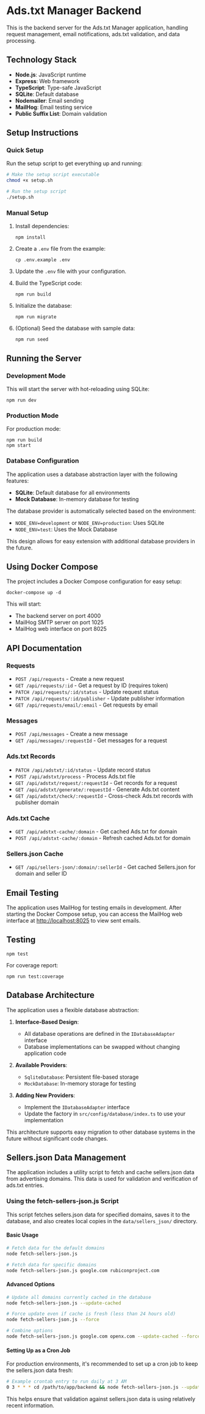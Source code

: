 # Ads.txt Manager Backend

This is the backend server for the Ads.txt Manager application, handling request management, email notifications, ads.txt validation, and data processing.

## Technology Stack

- **Node.js**: JavaScript runtime
- **Express**: Web framework
- **TypeScript**: Type-safe JavaScript
- **SQLite**: Default database
- **Nodemailer**: Email sending
- **MailHog**: Email testing service
- **Public Suffix List**: Domain validation

## Setup Instructions

### Quick Setup

Run the setup script to get everything up and running:

```bash
# Make the setup script executable
chmod +x setup.sh

# Run the setup script
./setup.sh
```

### Manual Setup

1. Install dependencies:

   ```
   npm install
   ```

2. Create a `.env` file from the example:

   ```
   cp .env.example .env
   ```

3. Update the `.env` file with your configuration.

4. Build the TypeScript code:

   ```
   npm run build
   ```

5. Initialize the database:

   ```
   npm run migrate
   ```

6. (Optional) Seed the database with sample data:
   ```
   npm run seed
   ```

## Running the Server

### Development Mode

This will start the server with hot-reloading using SQLite:

```
npm run dev
```

### Production Mode

For production mode:

```
npm run build
npm start
```

### Database Configuration

The application uses a database abstraction layer with the following features:

- **SQLite**: Default database for all environments
- **Mock Database**: In-memory database for testing

The database provider is automatically selected based on the environment:

- `NODE_ENV=development` or `NODE_ENV=production`: Uses SQLite
- `NODE_ENV=test`: Uses the Mock Database

This design allows for easy extension with additional database providers in the future.

## Using Docker Compose

The project includes a Docker Compose configuration for easy setup:

```
docker-compose up -d
```

This will start:

- The backend server on port 4000
- MailHog SMTP server on port 1025
- MailHog web interface on port 8025

## API Documentation

### Requests

- `POST /api/requests` - Create a new request
- `GET /api/requests/:id` - Get a request by ID (requires token)
- `PATCH /api/requests/:id/status` - Update request status
- `PATCH /api/requests/:id/publisher` - Update publisher information
- `GET /api/requests/email/:email` - Get requests by email

### Messages

- `POST /api/messages` - Create a new message
- `GET /api/messages/:requestId` - Get messages for a request

### Ads.txt Records

- `PATCH /api/adstxt/:id/status` - Update record status
- `POST /api/adstxt/process` - Process Ads.txt file
- `GET /api/adstxt/request/:requestId` - Get records for a request
- `GET /api/adstxt/generate/:requestId` - Generate Ads.txt content
- `GET /api/adstxt/check/:requestId` - Cross-check Ads.txt records with publisher domain

### Ads.txt Cache

- `GET /api/adstxt-cache/:domain` - Get cached Ads.txt for domain
- `POST /api/adstxt-cache/:domain` - Refresh cached Ads.txt for domain

### Sellers.json Cache

- `GET /api/sellers-json/:domain/:sellerId` - Get cached Sellers.json for domain and seller ID

## Email Testing

The application uses MailHog for testing emails in development. After starting the Docker Compose setup, you can access the MailHog web interface at [http://localhost:8025](http://localhost:8025) to view sent emails.

## Testing

```
npm test
```

For coverage report:

```
npm run test:coverage
```

## Database Architecture

The application uses a flexible database abstraction:

1. **Interface-Based Design**:

   - All database operations are defined in the `IDatabaseAdapter` interface
   - Database implementations can be swapped without changing application code

2. **Available Providers**:

   - `SqliteDatabase`: Persistent file-based storage
   - `MockDatabase`: In-memory storage for testing

3. **Adding New Providers**:
   - Implement the `IDatabaseAdapter` interface
   - Update the factory in `src/config/database/index.ts` to use your implementation

This architecture supports easy migration to other database systems in the future without significant code changes.

## Sellers.json Data Management

The application includes a utility script to fetch and cache sellers.json data from advertising domains. This data is used for validation and verification of ads.txt entries.

### Using the fetch-sellers-json.js Script

This script fetches sellers.json data for specified domains, saves it to the database, and also creates local copies in the `data/sellers_json/` directory.

#### Basic Usage

```bash
# Fetch data for the default domains
node fetch-sellers-json.js

# Fetch data for specific domains
node fetch-sellers-json.js google.com rubiconproject.com
```

#### Advanced Options

```bash
# Update all domains currently cached in the database
node fetch-sellers-json.js --update-cached

# Force update even if cache is fresh (less than 24 hours old)
node fetch-sellers-json.js --force

# Combine options
node fetch-sellers-json.js google.com openx.com --update-cached --force
```

#### Setting Up as a Cron Job

For production environments, it's recommended to set up a cron job to keep the sellers.json data fresh:

```bash
# Example crontab entry to run daily at 3 AM
0 3 * * * cd /path/to/app/backend && node fetch-sellers-json.js --update-cached
```

This helps ensure that validation against sellers.json data is using relatively recent information.
